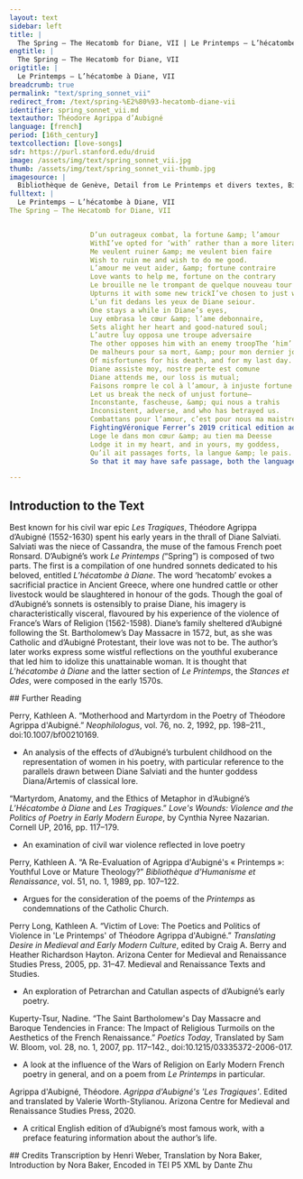 ```yaml
---
layout: text
sidebar: left
title: |
  The Spring – The Hecatomb for Diane, VII | Le Printemps – L’hécatombe à Diane, VII
engtitle: |
  The Spring – The Hecatomb for Diane, VII
origtitle: |
  Le Printemps – L’hécatombe à Diane, VII
breadcrumb: true
permalink: "text/spring_sonnet_vii"
redirect_from: /text/spring-%E2%80%93-hecatomb-diane-vii
identifier: spring_sonnet_vii.md
textauthor: Théodore Agrippa d’Aubigné
language: [french]
period: [16th_century]
textcollection: [love-songs]
sdr: https://purl.stanford.edu/druid 
image: /assets/img/text/spring_sonnet_vii.jpg
thumb: /assets/img/text/spring_sonnet_vii-thumb.jpg
imagesource: |
  Bibliothèque de Genève, Detail from Le Printemps et divers textes, Bibliothèque de Genève, Archives Tronchin 157
fulltext: |
  Le Printemps – L’hécatombe à Diane, VII
The Spring – The Hecatomb for Diane, VII


                    D’un outrageux combat, la fortune &amp; l’amour
                    WithI’ve opted for ‘with’ rather than a more literal ‘from’ or ‘of’ because it sounded more natural to me in English. an outrageous combat fortune and love
                    Me veulent ruiner &amp; me veulent bien faire
                    Wish to ruin me and wish to do me good.
                    L’amour me veut aider, &amp; fortune contraire 
                    Love wants to help me, fortune on the contrary
                    Le brouille ne le trompant de quelque nouveau tour
                    Upturns it with some new trickI’ve chosen to just write ‘trick’ once here, for the sake of the flow of the text, even though ‘trompant’ and ‘tour’ could both be rendered in English as versions of ‘trick.’.
                    L’un fit dedans les yeux de Diane seiour.
                    One stays a while in Diane’s eyes,
                    Luy embrasa le cœur &amp; l’ame debonnaire,
                    Sets alight her heart and good-natured soul;
                    L’autre luy opposa une troupe adversaire
                    The other opposes him with an enemy troopThe ‘him’ being opposed in this line (and the ‘his’ referred to in the subsequent line) refer to Love; Fortune is bringing an enemy troop against Love.
                    De malheurs pour sa mort, &amp; pour mon dernier jour
                    Of misfortunes for his death, and for my last day.
                    Diane assiste moy, nostre perte est comune
                    Diane attends me, our loss is mutual;
                    Faisons rompre le col à l’amour, à injuste fortune
                    Let us break the neck of unjust fortune—
                    Inconstante, fascheuse, &amp; qui nous a trahis
                    Inconsistent, adverse, and who has betrayed us.
                    Combattans pour l’amour, c’est pour nous ma maistresse
                    FightingVéronique Ferrer’s 2019 critical edition adds a note to clarify the intention of the word ‘combattant’, or ‘fighting’, in this instance: “To be understood in the sense of “by fighting for love, we fight for ourselves.” The poet here subverts the traditional motif of the combat between love and fortune, a common cause for lovers’ separation, by envisaging their loving union as a defensive weapon.” (Ferrer, Véronique, editor. “Hécatombe à Diane.” Le Printemps, by Théodore Agrippa d’Aubigné, Librairie Droz, 2019, p. 56 (in French)). for love, it [love] is for us, my mistress,
                    Loge le dans mon cœur &amp; au tien ma Deesse
                    Lodge it in my heart, and in yours, my goddess,
                    Qu’il ait passages forts, la langue &amp; le pais.
                    So that it may have safe passage, both the languageHenri Weber’s 1960 critical edition of the Printemps explains that references to ‘having the language’ were common wartime allusions: “The general sense of the verse is thus: that love may keep the country by possessing its main access points and the complicity of inhabitants who give him all necessary information.” (Weber, Henri, editor. “L'hécatombe à Diane.” Le Printemps: L'hécatombe à Diane et Les Stances, by Théodore Agrippa d'Aubigné, Presses Universitaires de France, 1960, p. 64, n. 5 (in French)). and the land.

--- 
```

## Introduction to the Text 
<p>Best known for his civil war epic <i>Les Tragiques</i>, Théodore Agrippa d’Aubigné (1552-1630) spent his early years in the thrall of Diane Salviati. Salviati was the niece of Cassandra, the muse of the famous French poet Ronsard. D’Aubigné’s work <i>Le Printemps (</i>“Spring”)<i> </i>is composed of two parts. The first is a compilation of one hundred sonnets dedicated to his beloved, entitled <i>L’hécatombe à Diane</i>. The word ‘hecatomb’ evokes a sacrificial practice in Ancient Greece, where one hundred cattle or other livestock would be slaughtered in honour of the gods. Though the goal of d’Aubigné’s sonnets is ostensibly to praise Diane, his imagery is characteristically visceral, flavoured by his experience of the violence of France’s Wars of Religion (1562-1598). Diane’s family sheltered d’Aubigné following the St. Bartholomew’s Day Massacre in 1572, but, as she was Catholic and d’Aubigné Protestant, their love was not to be. The author’s later works express some wistful reflections on the youthful exuberance that led him to idolize this unattainable woman. It is thought that <i>L’hécatombe à Diane</i> and the latter section of <i>Le Printemps</i>, the <i>Stances et Odes</i>, were composed in the early 1570s.</p>
## Further Reading 
<p>Perry, Kathleen A. “Motherhood and Martyrdom in the Poetry of Théodore Agrippa d'Aubigné.” <i>Neophilologus</i>, vol. 76, no. 2, 1992, pp. 198–211., doi:10.1007/bf00210169.</p> <ul> <li>An analysis of the effects of d’Aubigné’s turbulent childhood on the representation of women in his poetry, with particular reference to the parallels drawn between Diane Salviati and the hunter goddess Diana/Artemis of classical lore.</li> </ul> <p>“Martyrdom, Anatomy, and the Ethics of Metaphor in d’Aubigné’s <i>L’Hécatombe à Diane</i> and <i>Les Tragiques</i>.” <i>Love's Wounds: Violence and the Politics of Poetry in Early Modern Europe</i>, by Cynthia Nyree Nazarian. Cornell UP, 2016, pp. 117–179.</p> <ul> <li>An examination of civil war violence reflected in love poetry</li> </ul> <p>Perry, Kathleen A. “A Re-Evaluation of Agrippa d'Aubigné's « Printemps »: Youthful Love or Mature Theology?” <i>Bibliothèque d'Humanisme et Renaissance</i>, vol. 51, no. 1, 1989, pp. 107–122.</p> <ul> <li>Argues for the consideration of the poems of the <i>Printemps</i> as condemnations of the Catholic Church.</li> </ul> <p>Perry Long, Kathleen A. “Victim of Love: The Poetics and Politics of Violence in 'Le Printemps' of Théodore Agrippa d'Aubigné.” <i>Translating Desire in Medieval and Early Modern Culture</i>, edited by Craig A. Berry and Heather Richardson Hayton. Arizona Center for Medieval and Renaissance Studies Press, 2005, pp. 31–47. Medieval and Renaissance Texts and Studies.</p> <ul> <li>An exploration of Petrarchan and Catullan aspects of d’Aubigné’s early poetry.</li> </ul> <p>Kuperty-Tsur, Nadine. “The Saint Bartholomew's Day Massacre and Baroque Tendencies in France: The Impact of Religious Turmoils on the Aesthetics of the French Renaissance.” <i>Poetics Today</i>, Translated by Sam W. Bloom, vol. 28, no. 1, 2007, pp. 117–142., doi:10.1215/03335372-2006-017.</p> <ul> <li>A look at the influence of the Wars of Religion on Early Modern French poetry in general, and on a poem from <i>Le Printemps </i>in particular.</li> </ul> <p>Agrippa d'Aubigné, Théodore. <i>Agrippa d'Aubigné's 'Les Tragiques'</i>. Edited and translated by Valerie Worth-Stylianou. Arizona Centre for Medieval and Renaissance Studies Press, 2020.</p> <ul> <li>A critical English edition of d’Aubigné’s most famous work, with a preface featuring information about the author’s life.</li> </ul>
## Credits
Transcription by Henri Weber, Translation by Nora Baker, Introduction by Nora Baker, Encoded in TEI P5 XML by Dante Zhu
